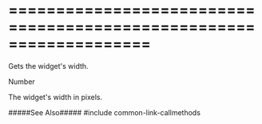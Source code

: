 ===================================================================
===================================================================

<!--shortDescription-->
Gets the widget's width.
<!--/shortDescription-->

<!--returnType-->Number<!--/returnType-->
<!--returnDescription-->
The widget's width in pixels.
<!--/returnDescription-->

<!--fullDescription-->
#####See Also#####
#include common-link-callmethods
<!--/fullDescription-->